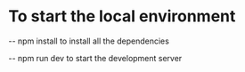 

# To start the local environment

-- npm install to install all the dependencies

-- npm run dev to start the development server
